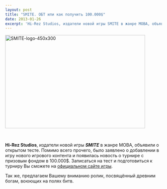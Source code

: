 ```yaml
---
layout: post
title: "SMITE. ОБТ или как получить 100.000$"
date: 2013-01-26
excerpt: 'Hi-Rez Studios, издатели новой игры SMITE в жанре MOBA, объявили о открытом тесте...'
---
```


<a href="http://gamersoul.ru/smite-%d0%be%d0%b1%d1%82-%d0%b8%d0%bb%d0%b8-%d0%ba%d0%b0%d0%ba-%d0%bf%d0%be%d0%bb%d1%83%d1%87%d0%b8%d1%82%d1%8c-100-000/smite-logo-450x300/" rel="attachment wp-att-934"><img class="size-full wp-image-934 aligncenter" alt="SMITE-logo-450x300" src="http://gamersoul.ru/wp-content/uploads/2013/01/SMITE-logo-450x300.jpg" width="450" height="300" /></a>

&nbsp;

<strong>Hi-Rez Studios</strong>, издатели новой игры <em><strong>SMITE</strong></em> в жанре MOBA, объявили о открытом тесте. Помимо всего прочего, было заявлено о добавлении в игру нового игрового контента и появилась новость о турнире с призовым фондом в 100.000$. Записаться на тест и подготовиться к турниру Вы сможете на <a href="http://account.hirezstudios.com/smitegame/default.aspx?ok=">официальном сайте игры</a>.

Так же, предлагаем Вашему вниманию ролик, посвящённый древним богам, воюющих на полях битв.